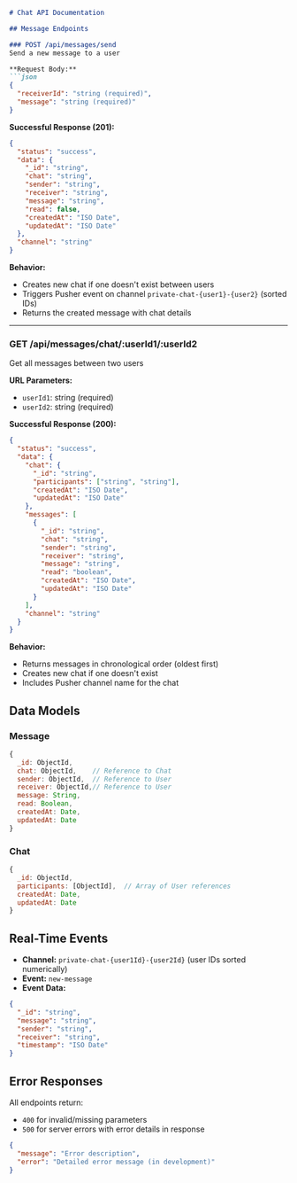 
```markdown
# Chat API Documentation

## Message Endpoints

### POST /api/messages/send
Send a new message to a user

**Request Body:**
```json
{
  "receiverId": "string (required)",
  "message": "string (required)"
}
```

**Successful Response (201):**
```json
{
  "status": "success",
  "data": {
    "_id": "string",
    "chat": "string",
    "sender": "string",
    "receiver": "string",
    "message": "string",
    "read": false,
    "createdAt": "ISO Date",
    "updatedAt": "ISO Date"
  },
  "channel": "string"
}
```

**Behavior:**
- Creates new chat if one doesn't exist between users
- Triggers Pusher event on channel `private-chat-{user1}-{user2}` (sorted IDs)
- Returns the created message with chat details

---

### GET /api/messages/chat/:userId1/:userId2
Get all messages between two users

**URL Parameters:**
- `userId1`: string (required)
- `userId2`: string (required)

**Successful Response (200):**
```json
{
  "status": "success",
  "data": {
    "chat": {
      "_id": "string",
      "participants": ["string", "string"],
      "createdAt": "ISO Date",
      "updatedAt": "ISO Date"
    },
    "messages": [
      {
        "_id": "string",
        "chat": "string",
        "sender": "string",
        "receiver": "string",
        "message": "string",
        "read": "boolean",
        "createdAt": "ISO Date",
        "updatedAt": "ISO Date"
      }
    ],
    "channel": "string"
  }
}
```

**Behavior:**
- Returns messages in chronological order (oldest first)
- Creates new chat if one doesn't exist
- Includes Pusher channel name for the chat

## Data Models

### Message
```javascript
{
  _id: ObjectId,
  chat: ObjectId,    // Reference to Chat
  sender: ObjectId,  // Reference to User
  receiver: ObjectId,// Reference to User
  message: String,
  read: Boolean,
  createdAt: Date,
  updatedAt: Date
}
```

### Chat
```javascript
{
  _id: ObjectId,
  participants: [ObjectId],  // Array of User references
  createdAt: Date,
  updatedAt: Date
}
```

## Real-Time Events
- **Channel:** `private-chat-{user1Id}-{user2Id}` (user IDs sorted numerically)
- **Event:** `new-message`
- **Event Data:**
```json
{
  "_id": "string",
  "message": "string",
  "sender": "string",
  "receiver": "string",
  "timestamp": "ISO Date"
}
```

## Error Responses
All endpoints return:
- `400` for invalid/missing parameters
- `500` for server errors with error details in response
```json
{
  "message": "Error description",
  "error": "Detailed error message (in development)"
}
```

